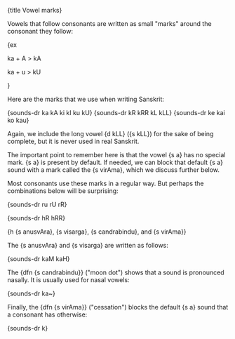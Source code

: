 {title Vowel marks}

Vowels that follow consonants are written as small "marks" around the consonant
they follow:

{ex

ka + A > kA

ka + u > kU

}

Here are the marks that we use when writing Sanskrit:


{sounds-dr ka kA ki kI ku kU}
{sounds-dr kR kRR kL kLL}
{sounds-dr ke kai ko kau}

Again, we include the long vowel {d kLL} ({s kLL}) for the sake of being
complete, but it is never used in real Sanskrit.

The important point to remember here is that the vowel {s a} has no special
mark. {s a} is present by default. If needed, we can block that default {s a}
sound with a mark called the {s virAma}, which we discuss further below.

Most consonants use these marks in a regular way. But perhaps the combinations
below will be surprising:

{sounds-dr ru rU rR}

{sounds-dr hR hRR}


{h {s anusvAra}, {s visarga}, {s candrabindu}, and {s virAma}}

The {s anusvAra} and {s visarga} are written as follows:

{sounds-dr kaM kaH}

The {dfn {s candrabindu}} ("moon dot") shows that a sound is pronounced
nasally. It is usually used for nasal vowels:

{sounds-dr ka~}

Finally, the {dfn {s virAma}} ("cessation") blocks the default {s a} sound that
a consonant has otherwise:

{sounds-dr k}

